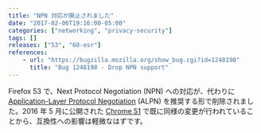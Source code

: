```yaml
---
title: "NPN 対応が廃止されました"
date: "2017-02-06T19:16:00-05:00"
categories: ["networking", "privacy-security"]
tags: []
releases: ["53", "60-esr"]
references:
    - url: "https://bugzilla.mozilla.org/show_bug.cgi?id=1248198"
      title: "Bug 1248198 - Drop NPN support"
---
```

Firefox 53 で、Next Protocol Negotiation (NPN) への対応が、代わりに [Application-Layer Protocol Negotiation](https://ja.wikipedia.org/wiki/Application-Layer_Protocol_Negotiation) (ALPN) を推奨する形で削除されました。2016 年 5 月に公開された [Chrome 51](https://developers.google.com/web/updates/2016/04/chrome-51-deprecations) で既に同様の変更が行われていることから、互換性への影響は軽微なはずです。
